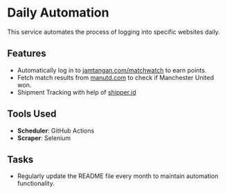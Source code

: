 # Daily Automation

This service automates the process of logging into specific websites daily.

## Features

- Automatically log in to [jamtangan.com/matchwatch](https://jamtangan.com) to earn points.
- Fetch match results from [manutd.com](https://www.manutd.com/en/Matches) to check if Manchester United won.
- Shipment Tracking with help of [shipper.id](https://shipper.id/tracking/)

## Tools Used

- **Scheduler**: GitHub Actions
- **Scraper**: Selenium

## Tasks

- Regularly update the README file every month to maintain automation functionality.
